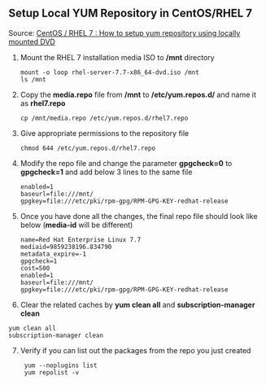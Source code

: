 ## Setup Local YUM Repository in CentOS/RHEL 7

Source: [CentOS / RHEL 7 : How to setup yum repository using locally mounted DVD](https://www.thegeekdiary.com/centos-rhel-7-how-to-setup-yum-repository-using-locally-mounted-dvd/)

1. Mount the RHEL 7 installation media ISO to **/mnt** directory

   ```(bash)
   mount -o loop rhel-server-7.7-x86_64-dvd.iso /mnt
   ls /mnt
   ```

2. Copy the **media.repo** file from **/mnt** to **/etc/yum.repos.d/** and name it as **rhel7.repo**

   ```(bash)
   cp /mnt/media.repo /etc/yum.repos.d/rhel7.repo
   ```

3. Give appropriate permissions to the repository file

   ```(bash)
   chmod 644 /etc/yum.repos.d/rhel7.repo

4. Modify the repo file and change the parameter **gpgcheck=0** to **gpgcheck=1** and add below 3 lines to the same file

   ```(bash)
   enabled=1
   baseurl=file:///mnt/
   gpgkey=file:///etc/pki/rpm-gpg/RPM-GPG-KEY-redhat-release
   ```

5. Once you have done all the changes, the final repo file should look like below (**media-id** will be different)

   ```(bash)
   name=Red Hat Enterprise Linux 7.7
   mediaid=9859238196.834790
   metadata_expire=-1
   gpgcheck=1
   cost=500
   enabled=1
   baseurl=file:///mnt/
   gpgkey=file:///etc/pki/rpm-gpg/RPM-GPG-KEY-redhat-release
   ```

6.  Clear the related caches by **yum clean all** and **subscription-manager clean** 

   ```(bash)
   yum clean all
   subscription-manager clean
   ```

7. Verify if you can list out the packages from the repo you just created

   ```(bash)
    yum --noplugins list
    yum repolist -v
   ```

   

